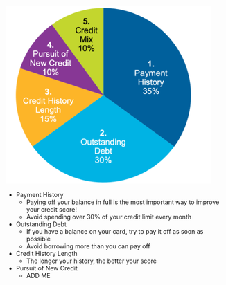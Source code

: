  ![FICO score predictive categories](m1image.png)
 
 - Payment History
	 - Paying off your balance in full is the most important way to improve your credit score!
	 - Avoid spending over 30% of your credit limit every month
- Outstanding Debt
	- If you have a balance on your card, try to pay it off as soon as possible
	- Avoid borrowing more than you can pay off
- Credit History Length
	- The longer your history, the better your score
- Pursuit of New Credit
	- ADD ME